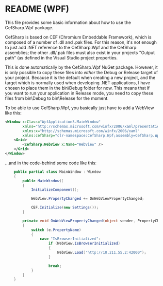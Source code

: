 # README (WPF)

This file provides some basic information about how to use the CefSharp.Wpf package.

CefSharp is based on CEF (Chromium Embeddable Framework), which is composed of a number of .dll and .pak files. For this reason, it's not enough to just add .NET reference to the CefSharp.Wpf and the CefSharp assemblies; the other .dll/.pak files must also exist in your projects "Output path" (as defined in the  Visual Studio project properties.

This is done automatically by the CefSharp.Wpf NuGet package. However, it is only possible to copy these files into *either* the Debug or Release target of your project. Because it is the default when creating a new project, and the target which is normally used when developing .NET applications, I have chosen to place them in the bin\Debug folder for now. This means that if you want to run your application in Release mode, you need to copy these files from bin\Debug to bin\Release for the moment.

To be able to use CefSharp.Wpf, you basically just have to add a WebView like this:

``` xml
<Window x:Class="WpfApplication3.MainWindow"
        xmlns="http://schemas.microsoft.com/winfx/2006/xaml/presentation"
        xmlns:x="http://schemas.microsoft.com/winfx/2006/xaml"
        xmlns:cefSharp="clr-namespace:CefSharp.Wpf;assembly=CefSharp.Wpf" Title="MainWindow" Height="350" Width="525">
    <Grid>
        <cefSharp:WebView x:Name="WebView" />
    </Grid>
</Window>
```

...and in the code-behind some code like this:

``` csharp
    public partial class MainWindow : Window
    {
        public MainWindow()
        {
            InitializeComponent();

            WebView.PropertyChanged += OnWebViewPropertyChanged;

            CEF.Initialize(new Settings());
        }

        private void OnWebViewPropertyChanged(object sender, PropertyChangedEventArgs e)
        {
            switch (e.PropertyName)
            {
                case "IsBrowserInitialized":
                    if (WebView.IsBrowserInitialized)
                    {
                        WebView.Load("http://10.211.55.2:42000");
                    }

                    break;
            }
        }
    }
```
